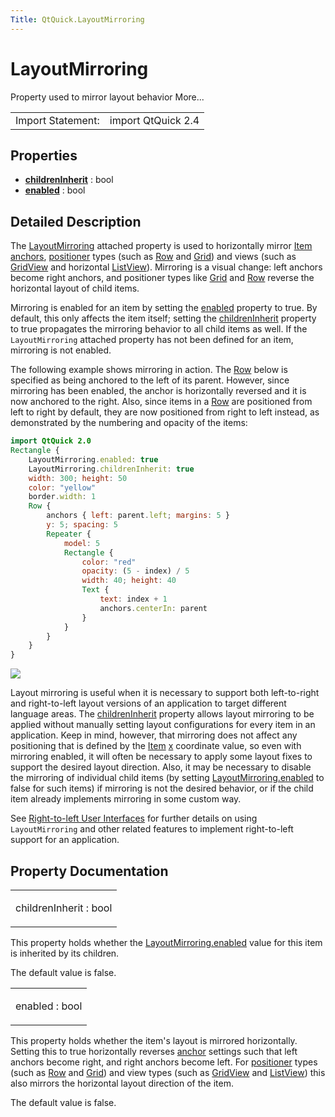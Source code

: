 ```yaml
---
Title: QtQuick.LayoutMirroring
---
```

        
LayoutMirroring
===============

<span class="subtitle"></span>
Property used to mirror layout behavior More...

|                   |                    |
|-------------------|--------------------|
| Import Statement: | import QtQuick 2.4 |

<span id="properties"></span>
Properties
----------

-   ****[childrenInherit](#childrenInherit-prop)**** : bool
-   ****[enabled](#enabled-prop)**** : bool

<span id="details"></span>
Detailed Description
--------------------

The [LayoutMirroring](index.html) attached property is used to horizontally mirror [Item anchors](../QtQuick.qtquick-positioning-anchors.md#anchor-layout), [positioner](../QtQuick.qtquick-positioning-layouts.md) types (such as [Row](../QtQuick.qtquick-positioning-layouts.md#row) and [Grid](../QtQuick.qtquick-positioning-layouts.md#grid)) and views (such as [GridView](https://developer.ubuntu.comapps/qml/sdk-15.04.5/QtQuick.draganddrop/#gridview) and horizontal [ListView](../QtQuick.ListView.md)). Mirroring is a visual change: left anchors become right anchors, and positioner types like [Grid](../QtQuick.qtquick-positioning-layouts.md#grid) and [Row](../QtQuick.qtquick-positioning-layouts.md#row) reverse the horizontal layout of child items.

Mirroring is enabled for an item by setting the [enabled](#enabled-prop) property to true. By default, this only affects the item itself; setting the [childrenInherit](#childrenInherit-prop) property to true propagates the mirroring behavior to all child items as well. If the `LayoutMirroring` attached property has not been defined for an item, mirroring is not enabled.

The following example shows mirroring in action. The [Row](../QtQuick.qtquick-positioning-layouts.md#row) below is specified as being anchored to the left of its parent. However, since mirroring has been enabled, the anchor is horizontally reversed and it is now anchored to the right. Also, since items in a [Row](../QtQuick.qtquick-positioning-layouts.md#row) are positioned from left to right by default, they are now positioned from right to left instead, as demonstrated by the numbering and opacity of the items:

``` qml
import QtQuick 2.0
Rectangle {
    LayoutMirroring.enabled: true
    LayoutMirroring.childrenInherit: true
    width: 300; height: 50
    color: "yellow"
    border.width: 1
    Row {
        anchors { left: parent.left; margins: 5 }
        y: 5; spacing: 5
        Repeater {
            model: 5
            Rectangle {
                color: "red"
                opacity: (5 - index) / 5
                width: 40; height: 40
                Text {
                    text: index + 1
                    anchors.centerIn: parent
                }
            }
        }
    }
}
```

![](https://developer.ubuntu.com/static/devportal_uploaded/ada04fbc-315a-4e58-8c2c-a09f395e77a0-api/apps/qml/sdk-15.04.5/QtQuick.LayoutMirroring/images/layoutmirroring.png)

Layout mirroring is useful when it is necessary to support both left-to-right and right-to-left layout versions of an application to target different language areas. The [childrenInherit](#childrenInherit-prop) property allows layout mirroring to be applied without manually setting layout configurations for every item in an application. Keep in mind, however, that mirroring does not affect any positioning that is defined by the [Item](../QtQuick.Item.md) [x](../QtQuick.Item.md#x-prop) coordinate value, so even with mirroring enabled, it will often be necessary to apply some layout fixes to support the desired layout direction. Also, it may be necessary to disable the mirroring of individual child items (by setting [LayoutMirroring.enabled](#enabled-prop) to false for such items) if mirroring is not the desired behavior, or if the child item already implements mirroring in some custom way.

See [Right-to-left User Interfaces](../QtQuick.qtquick-positioning-righttoleft.md) for further details on using `LayoutMirroring` and other related features to implement right-to-left support for an application.

Property Documentation
----------------------

<table>
<colgroup>
<col width="100%" />
</colgroup>
<tbody>
<tr class="odd">
<td><p><span id="childrenInherit-prop"></span><span class="name">childrenInherit</span> : <span class="type">bool</span></p></td>
</tr>
</tbody>
</table>

This property holds whether the [LayoutMirroring.enabled](#enabled-prop) value for this item is inherited by its children.

The default value is false.

<table>
<colgroup>
<col width="100%" />
</colgroup>
<tbody>
<tr class="odd">
<td><p><span id="enabled-prop"></span><span class="name">enabled</span> : <span class="type">bool</span></p></td>
</tr>
</tbody>
</table>

This property holds whether the item's layout is mirrored horizontally. Setting this to true horizontally reverses [anchor](../QtQuick.qtquick-positioning-anchors.md#anchor-layout) settings such that left anchors become right, and right anchors become left. For [positioner](../QtQuick.qtquick-positioning-layouts.md) types (such as [Row](../QtQuick.qtquick-positioning-layouts.md#row) and [Grid](../QtQuick.qtquick-positioning-layouts.md#grid)) and view types (such as [GridView](https://developer.ubuntu.comapps/qml/sdk-15.04.5/QtQuick.draganddrop/#gridview) and [ListView](../QtQuick.ListView.md)) this also mirrors the horizontal layout direction of the item.

The default value is false.

